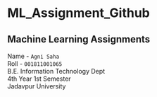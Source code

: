 # ML_Assignment_Github

## Machine Learning Assignments

Name - `Agni Saha` \
Roll - `001811001065` \
B.E. Information Technology Dept \
4th Year 1st Semester \
Jadavpur University 

